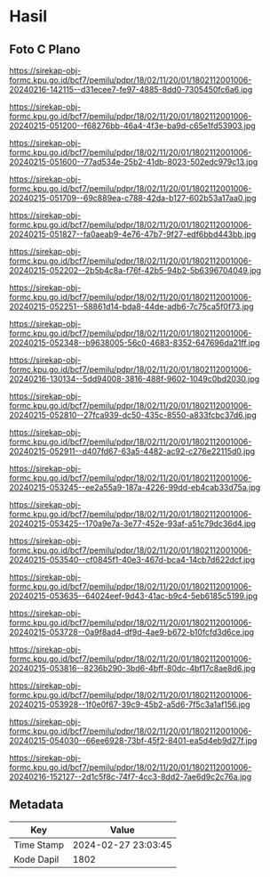 # Hasil

## Foto C Plano

https://sirekap-obj-formc.kpu.go.id/bcf7/pemilu/pdpr/18/02/11/20/01/1802112001006-20240216-142115--d31ecee7-fe97-4885-8dd0-7305450fc6a6.jpg

https://sirekap-obj-formc.kpu.go.id/bcf7/pemilu/pdpr/18/02/11/20/01/1802112001006-20240215-051200--f68276bb-46a4-4f3e-ba9d-c65e1fd53903.jpg

https://sirekap-obj-formc.kpu.go.id/bcf7/pemilu/pdpr/18/02/11/20/01/1802112001006-20240215-051600--77ad534e-25b2-41db-8023-502edc979c13.jpg

https://sirekap-obj-formc.kpu.go.id/bcf7/pemilu/pdpr/18/02/11/20/01/1802112001006-20240215-051709--69c889ea-c788-42da-b127-602b53a17aa0.jpg

https://sirekap-obj-formc.kpu.go.id/bcf7/pemilu/pdpr/18/02/11/20/01/1802112001006-20240215-051827--fa0aeab9-4e76-47b7-9f27-edf6bbd443bb.jpg

https://sirekap-obj-formc.kpu.go.id/bcf7/pemilu/pdpr/18/02/11/20/01/1802112001006-20240215-052202--2b5b4c8a-f76f-42b5-94b2-5b6396704049.jpg

https://sirekap-obj-formc.kpu.go.id/bcf7/pemilu/pdpr/18/02/11/20/01/1802112001006-20240215-052251--58861d14-bda8-44de-adb6-7c75ca5f0f73.jpg

https://sirekap-obj-formc.kpu.go.id/bcf7/pemilu/pdpr/18/02/11/20/01/1802112001006-20240215-052348--b9638005-56c0-4683-8352-647696da21ff.jpg

https://sirekap-obj-formc.kpu.go.id/bcf7/pemilu/pdpr/18/02/11/20/01/1802112001006-20240216-130134--5dd94008-3816-488f-9602-1049c0bd2030.jpg

https://sirekap-obj-formc.kpu.go.id/bcf7/pemilu/pdpr/18/02/11/20/01/1802112001006-20240215-052810--27fca939-dc50-435c-8550-a833fcbc37d6.jpg

https://sirekap-obj-formc.kpu.go.id/bcf7/pemilu/pdpr/18/02/11/20/01/1802112001006-20240215-052911--d407fd67-63a5-4482-ac92-c276e22115d0.jpg

https://sirekap-obj-formc.kpu.go.id/bcf7/pemilu/pdpr/18/02/11/20/01/1802112001006-20240215-053245--ee2a55a9-187a-4226-99dd-eb4cab33d75a.jpg

https://sirekap-obj-formc.kpu.go.id/bcf7/pemilu/pdpr/18/02/11/20/01/1802112001006-20240215-053425--170a9e7a-3e77-452e-93af-a51c79dc36d4.jpg

https://sirekap-obj-formc.kpu.go.id/bcf7/pemilu/pdpr/18/02/11/20/01/1802112001006-20240215-053540--cf0845f1-40e3-467d-bca4-14cb7d622dcf.jpg

https://sirekap-obj-formc.kpu.go.id/bcf7/pemilu/pdpr/18/02/11/20/01/1802112001006-20240215-053635--64024eef-9d43-41ac-b9c4-5eb6185c5199.jpg

https://sirekap-obj-formc.kpu.go.id/bcf7/pemilu/pdpr/18/02/11/20/01/1802112001006-20240215-053728--0a9f8ad4-df9d-4ae9-b672-b10fcfd3d6ce.jpg

https://sirekap-obj-formc.kpu.go.id/bcf7/pemilu/pdpr/18/02/11/20/01/1802112001006-20240215-053816--8236b290-3bd6-4bff-80dc-4bf17c8ae8d6.jpg

https://sirekap-obj-formc.kpu.go.id/bcf7/pemilu/pdpr/18/02/11/20/01/1802112001006-20240215-053928--1f0e0f67-39c9-45b2-a5d6-7f5c3a1af156.jpg

https://sirekap-obj-formc.kpu.go.id/bcf7/pemilu/pdpr/18/02/11/20/01/1802112001006-20240215-054030--66ee6928-73bf-45f2-8401-ea5d4eb9d27f.jpg

https://sirekap-obj-formc.kpu.go.id/bcf7/pemilu/pdpr/18/02/11/20/01/1802112001006-20240216-152127--2d1c5f8c-74f7-4cc3-8dd2-7ae6d9c2c76a.jpg


## Metadata

| Key        | Value               |
| ---------- | ------------------- |
| Time Stamp | 2024-02-27 23:03:45 |
| Kode Dapil | 1802                |



